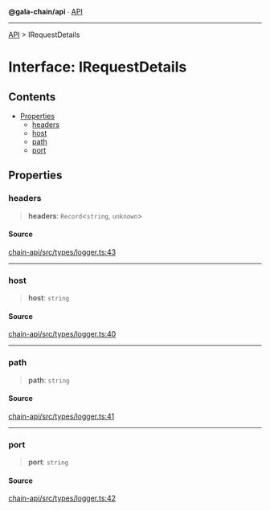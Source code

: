 **@gala-chain/api** ∙ [API](../exports.md)

***

[API](../exports.md) > IRequestDetails

# Interface: IRequestDetails

## Contents

- [Properties](IRequestDetails.md#properties)
  - [headers](IRequestDetails.md#headers)
  - [host](IRequestDetails.md#host)
  - [path](IRequestDetails.md#path)
  - [port](IRequestDetails.md#port)

## Properties

### headers

> **headers**: `Record`\<`string`, `unknown`\>

#### Source

[chain-api/src/types/logger.ts:43](https://github.com/GalaChain/sdk/blob/bcbbb18/chain-api/src/types/logger.ts#L43)

***

### host

> **host**: `string`

#### Source

[chain-api/src/types/logger.ts:40](https://github.com/GalaChain/sdk/blob/bcbbb18/chain-api/src/types/logger.ts#L40)

***

### path

> **path**: `string`

#### Source

[chain-api/src/types/logger.ts:41](https://github.com/GalaChain/sdk/blob/bcbbb18/chain-api/src/types/logger.ts#L41)

***

### port

> **port**: `string`

#### Source

[chain-api/src/types/logger.ts:42](https://github.com/GalaChain/sdk/blob/bcbbb18/chain-api/src/types/logger.ts#L42)
